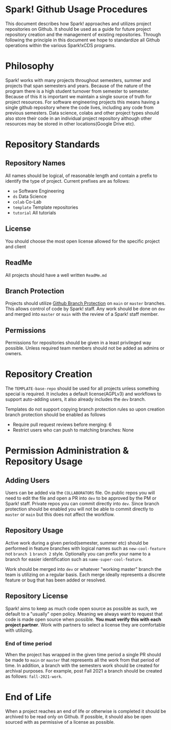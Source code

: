 # Spark! Github Usage Procedures
This document describes how Spark! approaches and utilizes project repositories on Github. It should be used as a guide for future project repository creation and the management of existing repositories. Through following the principle in this document we hope to standardize all Github operations within the various Spark!xCDS programs.

# Philosophy

Spark! works with many projects throughout semesters, summer and projects that span semesters and years. Because of the nature of the program there is a high student turnover from semester to semester. Because of this it is important we maintain a single source of truth for project resources. For software engineering projects this means having a single github repository where the code lives, including any code from previous semesters. Data science, colabs and other project types should also store their code in an individual project repository although other resources may be stored in other locations(Google Drive etc).

# Repository Standards
## Repository Names
All names should be logical, of reasonable length and contain a prefix to identify the type of project. Current prefixes are as follows:
 - `se` Software Engineering
 - `ds` Data Science
 - `colab` Co-Lab
 - `template` Template repositories
 - `tutorial` All tutorials

## License
You should choose the most open license allowed for the specific project and client

## ReadMe
All projects should have a well written `ReadMe.md`

## Branch Protection
Projects should utilize [Github Branch Protection](https://docs.github.com/en/repositories/configuring-branches-and-merges-in-your-repository/defining-the-mergeability-of-pull-requests/about-protected-branches) on `main` or `master` branches. This allows control of code by Spark! staff. Any work should be done on `dev` and merged into `master` or `main` with the review of a Spark! staff member.

## Permissions
Permissions for repositories should be given in a least privileged way possible. Unless required team members should not be added as admins or owners.

# Repository Creation
The `TEMPLATE-base-repo` should be used for all projects unless something special is required. It includes a default license(AGPLv3) and workflows to support auto-adding users, it also already includes the `dev` branch.

Templates do not support copying branch protection rules so upon creation branch protection should be enabled as follows
- Require pull request reviews before merging: 6
- Restrict users who can push to matching branches: None


# Permission Administration & Repository Usage

## Adding Users
Users can be added via the `COLLABORATORS` file. On public repos you will need to edit the file and open a PR into `dev` to be approved by the PM or Spark! staff. Private repos you can commit directly into `dev`. Since branch protection should be enabled you will not be able to commit directly to `master` or `main` but this does not affect the workflow.

## Repository Usage
Active work during a given period(semester, summer etc) should be performed in feature branches with logical names such as `new-cool-feature` not `branch 1` `branch 2` style. Optionally you can prefix your name to a branch for easier identification such as `name-super-cool-feature`. 

Work should be merged into `dev` or whatever "working master" branch the team is utilizing on a regular basis. Each merge ideally represents a discrete feature or bug that has been added or resolved.

## Repository License

Spark! aims to keep as much code open source as possible as such, we default to a "usually" open policy. Meaning we always want to request that code is made open source when possible. **You must verify this with each project partner**. Work with partners to select a license they are comfortable with utilizing.

### End of time period
 When the project has wrapped in the given time period a single PR should be made to `main` or `master` that represents all the work from that period of time. In addition, a branch with the semesters work should be created for archival purposes. For example, post Fall 2021 a branch should be created as follows: `fall-2021-work`.

 # End of Life
 When a project reaches an end of life or otherwise is completed it should be archived to be read only on Github. If possible, it should also be open sourced with as permissive of a license as possible. 
